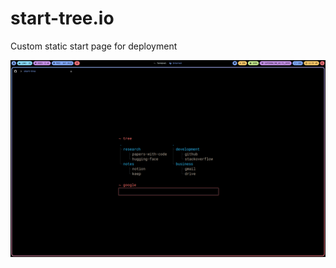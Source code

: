 # start-tree.io
Custom static start page for deployment

![start-tree.io](./Screenshot_2024-07-30-00-39-25_32580.png)